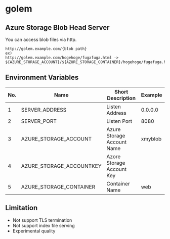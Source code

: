 # golem

## Azure Storage Blob Head Server

You can access blob files via http.

```
http://golem.example.com/{blob path}
ex)
http://golem.example.com/hogehoge/fugafuga.html -> ${AZURE_STORAGE_ACCOUNT}/${AZURE_STORAGE_CONTAINER}/hogehoge/fugafuga.html
```

## Environment Variables

| No. | Name                     | Short Description          | Example |
| --- | ------------------------ | -------------------------- | ------- |
| 1   | SERVER_ADDRESS           | Listen Address             | 0.0.0.0 |
| 2   | SERVER_PORT              | Listen Port                | 8080    |
| 3   | AZURE_STORAGE_ACCOUNT    | Azure Storage Account Name | xmyblob |
| 4   | AZURE_STORAGE_ACCOUNTKEY | Azore Storage Account Key  |         |
| 5   | AZURE_STORAGE_CONTAINER  | Container Name             | web     |

## Limitation

- Not support TLS termination
- Not support index file serving
- Experimental quality

